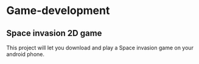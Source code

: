 # Game-development
## Space invasion 2D game
This project will let you download and play a Space invasion game on your android phone. 


